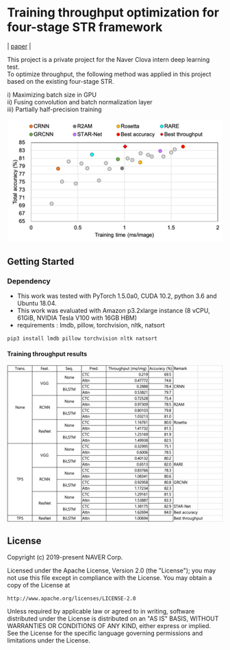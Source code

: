 # Training throughput optimization for four-stage STR framework
| [paper](https://arxiv.org/abs/1904.01906) |

This project is a private project for the Naver Clova intern deep learning test. <br>
To optimize throughput, the following method was applied in this project based on the existing four-stage STR. <br>

  i) Maximizing batch size in GPU <br>
 ii) Fusing convolution and batch normalization layer <br>
iii) Partially half-precision training <br><br>
<img src="./figures/training_throughput.png" width="600" title="training-throughput">


## Getting Started
### Dependency
- This work was tested with PyTorch 1.5.0a0, CUDA 10.2, python 3.6 and Ubuntu 18.04.
- This work was evaluated with Amazon p3.2xlarge instance (8 vCPU, 61GiB, NVIDIA Tesla V100 with 16GB HBM)
- requirements : lmdb, pillow, torchvision, nltk, natsort
```
pip3 install lmdb pillow torchvision nltk natsort
```


#### Training throughput results
<img src="./figures/training_summary.png" width="600" title="training-throughput">


## License
Copyright (c) 2019-present NAVER Corp.

Licensed under the Apache License, Version 2.0 (the "License");
you may not use this file except in compliance with the License.
You may obtain a copy of the License at

    http://www.apache.org/licenses/LICENSE-2.0

Unless required by applicable law or agreed to in writing, software
distributed under the License is distributed on an "AS IS" BASIS,
WITHOUT WARRANTIES OR CONDITIONS OF ANY KIND, either express or implied.
See the License for the specific language governing permissions and
limitations under the License.

